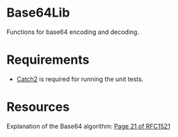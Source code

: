 # Base64Lib
Functions for base64 encoding and decoding.

# Requirements
- [Catch2](https://github.com/catchorg/Catch2) is required for running the unit tests.

# Resources
Explanation of the Base64 algorithm: [Page 21 of RFC1521](https://www.ietf.org/rfc/rfc1521.txt)